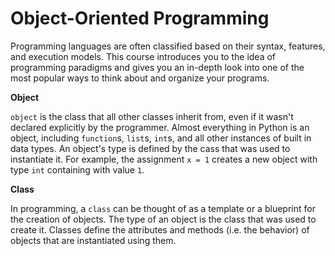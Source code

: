 # Object-Oriented Programming

Programming languages are often classified based on their syntax, features, and execution models. This course introduces you to the idea of programming paradigms and gives you an in-depth look into one of the most popular ways to think about and organize your programs.

**Object** 

`object` is the class that all other classes inherit from, even if it wasn't declared explicitly by the programmer. Almost everything in Python is an object, including `function`s, `list`s, `int`s, and all other instances of built in data types. An object's type is defined by the cass that was used to instantiate it. For example, the assignment `x = 1` creates a new object with type `int` containing with value `1`.

**Class**

In programming, a `class` can be thought of as a template or a blueprint for the creation of objects. The type of an object is the class that was used to create it. Classes define the attributes and methods (i.e. the behavior) of objects that are instantiated using them.